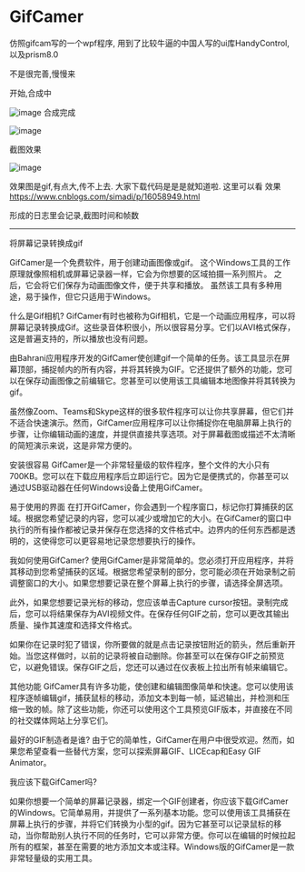 # GifCamer

仿照gifcam写的一个wpf程序,
用到了比较牛逼的中国人写的ui库HandyControl,
以及prism8.0

不是很完善,慢慢来

开始,合成中

![image](https://user-images.githubusercontent.com/12027638/160228824-364bfad9-2e8e-492e-b9da-6f08131fe7c6.png)
合成完成

![image](https://user-images.githubusercontent.com/12027638/160228793-db0f6908-87de-4d4a-afa4-f39cf6ff0fa8.png)

截图效果

![image](https://user-images.githubusercontent.com/12027638/160230074-67b68793-f77f-4d12-8630-7279d54740ec.png)

效果图是gif,有点大,传不上去.
大家下载代码是是是就知道啦. 这里可以看 效果 https://www.cnblogs.com/simadi/p/16058949.html

形成的日志里会记录,截图时间和帧数

-----------------------------------------------

将屏幕记录转换成gif  

GifCamer是一个免费软件，用于创建动画图像或gif。 这个Windows工具的工作原理就像照相机或屏幕记录器一样，它会为你想要的区域拍摄一系列照片。 之后，它会将它们保存为动画图像文件，便于共享和播放。 虽然该工具有多种用途，易于操作，但它只适用于Windows。 

什么是Gif相机?
GifCamer有时也被称为Gif相机，它是一个动画应用程序，可以将屏幕记录转换成Gif。这些录音体积很小，所以很容易分享。它们以AVI格式保存，这是普遍支持的，所以播放也没有问题。

由Bahrani应用程序开发的GifCamer使创建gif一个简单的任务。该工具显示在屏幕顶部，捕捉帧内的所有内容，并将其转换为GIF。它还提供了额外的功能，您可以在保存动画图像之前编辑它。您甚至可以使用该工具编辑本地图像并将其转换为gif。

虽然像Zoom、Teams和Skype这样的很多软件程序可以让你共享屏幕，但它们并不适合快速演示。然而，GifCamer应用程序可以让你捕捉你在电脑屏幕上执行的步骤，让你编辑动画的速度，并提供直接共享选项。对于屏幕截图或描述不太清晰的简短演示来说，这是非常方便的。

安装很容易
GifCamer是一个非常轻量级的软件程序，整个文件的大小只有700KB。您可以在下载应用程序后立即运行它。因为它是便携式的，你甚至可以通过USB驱动器在任何Windows设备上使用GifCamer。

易于使用的界面
在打开GifCamer，你会遇到一个程序窗口，标记你打算捕获的区域。根据您希望记录的内容，您可以减少或增加它的大小。在GifCamer的窗口中执行的所有操作都被记录并保存在您选择的文件格式中。边界内的任何东西都是透明的，这使得您可以更容易地记录您想要执行的操作。

我如何使用GifCamer?
使用GifCamer是非常简单的。您必须打开应用程序，并将其移动到您希望捕获的区域。根据您希望录制的部分，您可能必须在开始录制之前调整窗口的大小。如果您想要记录在整个屏幕上执行的步骤，请选择全屏选项。

此外，如果您想要记录光标的移动，您应该单击Capture cursor按钮。录制完成后，您可以将结果保存为AVI视频文件。在保存任何GIF之前，您可以更改其输出质量、操作其速度和选择文件格式。

如果你在记录时犯了错误，你所要做的就是点击记录按钮附近的箭头，然后重新开始。当您这样做时，以前的记录将被自动删除。你甚至可以在保存GIF之前预览它，以避免错误。保存GIF之后，您还可以通过在仪表板上拉出所有帧来编辑它。

其他功能
GifCamer具有许多功能，使创建和编辑图像简单和快速。您可以使用该程序逐帧编辑gif，捕获鼠标的移动，添加文本到每一帧，延迟输出，并检测和压缩一致的帧。除了这些功能，你还可以使用这个工具预览GIF版本，并直接在不同的社交媒体网站上分享它们。

最好的GIF制造者是谁?
由于它的简单性，GifCamer在用户中很受欢迎。然而，如果您希望查看一些替代方案，您可以探索屏幕GIF、LICEcap和Easy GIF Animator。

我应该下载GifCamer吗?


如果你想要一个简单的屏幕记录器，绑定一个GIF创建者，你应该下载GifCamer的Windows。它简单易用，并提供了一系列基本功能。您可以使用该工具捕获在屏幕上执行的步骤，并将它们转换为小型的gif。因为它甚至可以记录鼠标的移动，当你帮助别人执行不同的任务时，它可以非常方便。你可以在编辑的时候拉起所有的框架，甚至在需要的地方添加文本或注释。Windows版的GifCamer是一款非常轻量级的实用工具。
